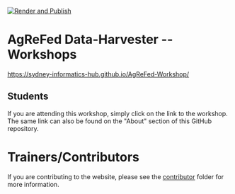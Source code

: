 
[![Render and Publish](https://github.com/Sydney-Informatics-Hub/AgReFed-Workshop/actions/workflows/quarto-publish.yml/badge.svg)](https://github.com/Sydney-Informatics-Hub/AgReFed-Workshop/actions/workflows/quarto-publish.yml)

# AgReFed Data-Harvester -- Workshops

https://sydney-informatics-hub.github.io/AgReFed-Workshop/

## Students

If you are attending this workshop, simply click on the link to the workshop.
The same link can also be found on the "About" section of this GitHub
repository.

# Trainers/Contributors

If you are contributing to the website, please see the
[contributor](https://github.com/Sydney-Informatics-Hub/AgReFed-Workshop/tree/main/contributor)
folder for more information.